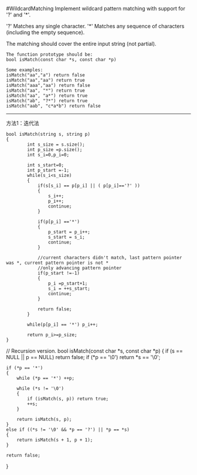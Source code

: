 #WildcardMatching
Implement wildcard pattern matching with support for '?' and '*'.

'?' Matches any single character.
'*' Matches any sequence of characters (including the empty sequence).

The matching should cover the entire input string (not partial).

```
The function prototype should be:
bool isMatch(const char *s, const char *p)

Some examples:
isMatch("aa","a") return false
isMatch("aa","aa") return true
isMatch("aaa","aa") return false
isMatch("aa", "*") return true
isMatch("aa", "a*") return true
isMatch("ab", "?*") return true
isMatch("aab", "c*a*b") return false

```
---





方法1：迭代法


```
bool isMatch(string s, string p) 
{
        int s_size = s.size();
        int p_size =p.size();
        int s_i=0,p_i=0;
        
        int s_start=0;
        int p_start =-1;
        while(s_i<s_size)
        {
            if(s[s_i] == p[p_i] || ( p[p_i]=='?' ))
            {
                s_i++;
                p_i++;
                continue;
            }
            
            if(p[p_i] =='*')
            {
                p_start = p_i++;
                s_start = s_i;
                continue;
            }
            
            //current characters didn't match, last pattern pointer was *, current pattern pointer is not *
            //only advancing pattern pointer
            if(p_start !=-1)
            {
                p_i =p_start+1;
                s_i = ++s_start;
                continue;
            }
            
            return false;
        }
        
        while(p[p_i] == '*') p_i++;
        
        return p_i>=p_size;
}
```

// Recursion version.
bool isMatch(const char *s, const char *p) 
{
    if (s == NULL || p == NULL) return false;
    if (*p == '\0') return *s == '\0';
    
    if (*p == '*')
    {
        while (*p == '*') ++p;
        
        while (*s != '\0')
        {
            if (isMatch(s, p)) return true;
            ++s;
        }
        
        return isMatch(s, p);
    }
    else if ((*s != '\0' && *p == '?') || *p == *s)
    {
        return isMatch(s + 1, p + 1);
    }
    
    return false;
}
